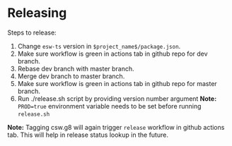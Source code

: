 # Releasing

Steps to release:

1. Change `esw-ts` version in `$project_name$/package.json`.
2. Make sure workflow is green in actions tab in github repo for dev branch.
3. Rebase dev branch with master branch.
4. Merge dev branch to master branch. 
5. Make sure workflow is green in actions tab in github repo for master branch. 
6. Run ./release.sh <VERSION> script by providing version number argument
    **Note:** `PROD=true` environment variable needs to be set before running `release.sh`

**Note:** Tagging csw.g8 will again trigger `release` workflow in github actions tab. This will help in release status 
lookup in the future.
